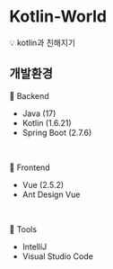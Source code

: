 # Kotlin-World
💡 kotlin과 친해지기
<br/>

## 개발환경
🚀 Backend
* Java (17)
* Kotlin (1.6.21)
* Spring Boot (2.7.6)

<br/>

🚀 Frontend
* Vue (2.5.2)
* Ant Design Vue

<br/>

🚀 Tools
* IntelliJ
* Visual Studio Code

<br/>
